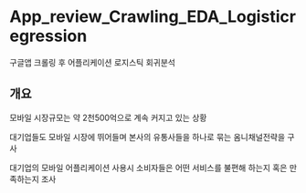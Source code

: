 # App_review_Crawling_EDA_Logisticregression
구글앱 크롤링 후 어플리케이션 로지스틱 회귀분석

## 개요
모바일 시장규모는 약 2천500억으로 계속 커지고 있는 상황

대기업들도 모바일 시장에 뛰어들며 본사의 유통사들을 하나로 묶는 옴니채널전략을 구사

대기업의 모바일 어플리케이션 사용시 소비자들은 어떤 서비스를 불편해 하는지 혹은 만족하는지 조사

